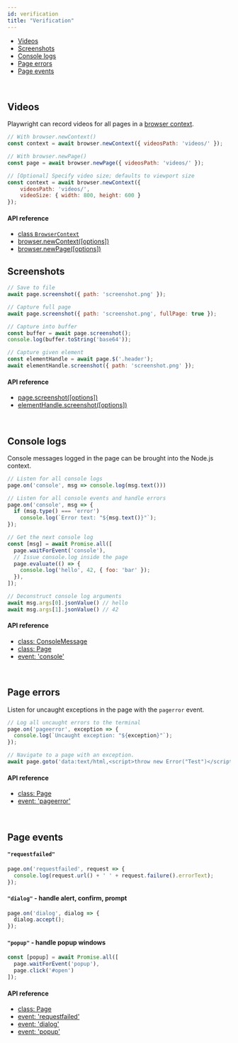 ```yaml
---
id: verification
title: "Verification"
---
```



<!-- GEN:toc-top-level -->
- [Videos](#videos)
- [Screenshots](#screenshots)
- [Console logs](#console-logs)
- [Page errors](#page-errors)
- [Page events](#page-events)
<!-- GEN:stop -->

<br/>

## Videos

Playwright can record videos for all pages in a [browser context](core-concepts.md#browser-contexts).

```js
// With browser.newContext()
const context = await browser.newContext({ videosPath: 'videos/' });

// With browser.newPage()
const page = await browser.newPage({ videosPath: 'videos/' });

// [Optional] Specify video size; defaults to viewport size
const context = await browser.newContext({
    videosPath: 'videos/',
    videoSize: { width: 800, height: 600 }
});
```

#### API reference

- [class `BrowserContext`](./api/class-browser.md#class-browsercontext)
- [browser.newContext([options])](./api/class-browser.md#browsernewcontextoptions)
- [browser.newPage([options])](./api/class-browser.md#browsernewpageoptions)

## Screenshots

```js
// Save to file
await page.screenshot({ path: 'screenshot.png' });

// Capture full page
await page.screenshot({ path: 'screenshot.png', fullPage: true });

// Capture into buffer
const buffer = await page.screenshot();
console.log(buffer.toString('base64'));

// Capture given element
const elementHandle = await page.$('.header');
await elementHandle.screenshot({ path: 'screenshot.png' });
```

#### API reference

- [page.screenshot([options])](./api/class-page.md#pagescreenshotoptions)
- [elementHandle.screenshot([options])](./api/class-elementhandle.md#elementhandlescreenshotoptions)

<br/>

## Console logs

Console messages logged in the page can be brought into the Node.js context.

```js
// Listen for all console logs
page.on('console', msg => console.log(msg.text()))

// Listen for all console events and handle errors
page.on('console', msg => {
  if (msg.type() === 'error')
    console.log(`Error text: "${msg.text()}"`);
});

// Get the next console log
const [msg] = await Promise.all([
  page.waitForEvent('console'),
  // Issue console.log inside the page
  page.evaluate(() => {
    console.log('hello', 42, { foo: 'bar' });
  }),
]);

// Deconstruct console log arguments
await msg.args[0].jsonValue() // hello
await msg.args[1].jsonValue() // 42
```

#### API reference

- [class: ConsoleMessage](./api/class-consolemessage.md#class-consolemessage)
- [class: Page](./api/class-page.md#class-page)
- [event: 'console'](./api/class-page.md#event-console)

<br/>

## Page errors

Listen for uncaught exceptions in the page with the `pagerror` event.

```js
// Log all uncaught errors to the terminal
page.on('pageerror', exception => {
  console.log(`Uncaught exception: "${exception}"`);
});

// Navigate to a page with an exception.
await page.goto('data:text/html,<script>throw new Error("Test")</script>');
```

#### API reference

- [class: Page](./api.md#class-page)
- [event: 'pageerror'](./api/class-browsercontext.md#event-pageerror)

<br/>

## Page events

#### `"requestfailed"`

```js
page.on('requestfailed', request => {
  console.log(request.url() + ' ' + request.failure().errorText);
});
```

#### `"dialog"` - handle alert, confirm, prompt

```js
page.on('dialog', dialog => {
  dialog.accept();
});
```

#### `"popup"` - handle popup windows

```js
const [popup] = await Promise.all([
  page.waitForEvent('popup'),
  page.click('#open')
]);
```

#### API reference

- [class: Page](./api.md#class-page)
- [event: 'requestfailed'](./api/class-page.md#event-requestfailed)
- [event: 'dialog'](./api/class-page.md#event-dialog)
- [event: 'popup'](./api/class-page.md#event-popup)
